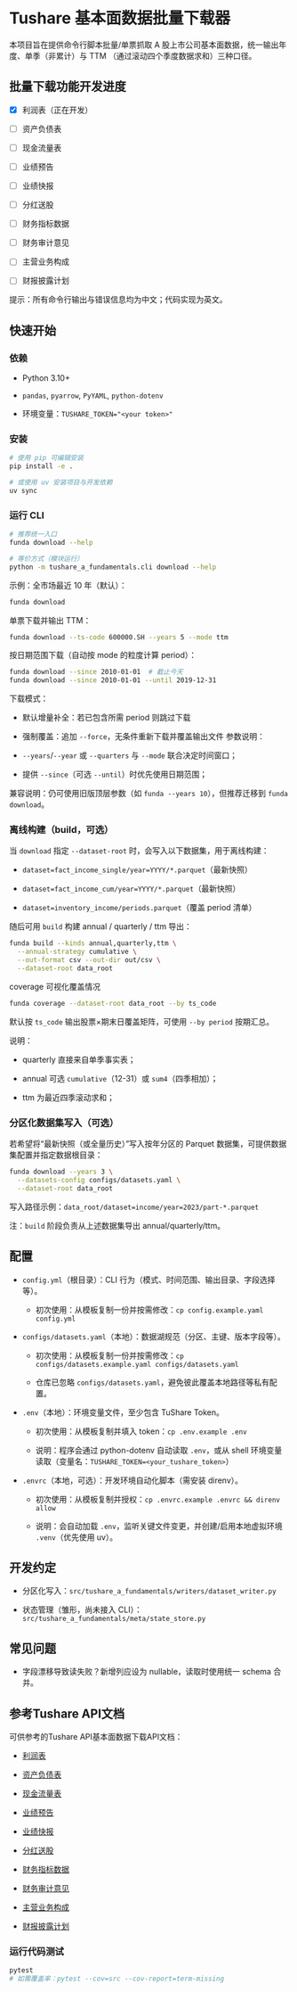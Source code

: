 # Tushare 基本面数据批量下载器

本项目旨在提供命令行脚本批量/单票抓取 A 股上市公司基本面数据，统一输出年度、单季（非累计）与 TTM （通过滚动四个季度数据求和）三种口径。

## 批量下载功能开发进度

* [x] 利润表（正在开发）

* [ ] 资产负债表

* [ ] 现金流量表

* [ ] 业绩预告

* [ ] 业绩快报

* [ ] 分红送股

* [ ] 财务指标数据

* [ ] 财务审计意见

* [ ] 主营业务构成

* [ ] 财报披露计划

提示：所有命令行输出与错误信息均为中文；代码实现为英文。

## 快速开始

### 依赖

* Python 3.10+

* `pandas`, `pyarrow`, `PyYAML`, `python-dotenv`

* 环境变量：`TUSHARE_TOKEN="<your token>"`

### 安装

```bash
# 使用 pip 可编辑安装
pip install -e .

# 或使用 uv 安装项目与开发依赖
uv sync
```

### 运行 CLI

```bash
# 推荐统一入口
funda download --help

# 等价方式（模块运行）
python -m tushare_a_fundamentals.cli download --help
```

示例：全市场最近 10 年（默认）：

```bash
funda download
```

单票下载并输出 TTM：

```bash
funda download --ts-code 600000.SH --years 5 --mode ttm
```

按日期范围下载（自动按 mode 的粒度计算 period）：

```bash
funda download --since 2010-01-01  # 截止今天
funda download --since 2010-01-01 --until 2019-12-31
```

下载模式：

* 默认增量补全：若已包含所需 period 则跳过下载

* 强制覆盖：追加 `--force`，无条件重新下载并覆盖输出文件
参数说明：

* `--years`/`--year` 或 `--quarters` 与 `--mode` 联合决定时间窗口；

* 提供 `--since`（可选 `--until`）时优先使用日期范围；

兼容说明：仍可使用旧版顶层参数（如 `funda --years 10`），但推荐迁移到 `funda download`。

### 离线构建（build，可选）

当 `download` 指定 `--dataset-root` 时，会写入以下数据集，用于离线构建：

* `dataset=fact_income_single/year=YYYY/*.parquet`（最新快照）

* `dataset=fact_income_cum/year=YYYY/*.parquet`（最新快照）

* `dataset=inventory_income/periods.parquet`（覆盖 period 清单）

随后可用 `build` 构建 annual / quarterly / ttm 导出：

```bash
funda build --kinds annual,quarterly,ttm \
  --annual-strategy cumulative \
  --out-format csv --out-dir out/csv \
  --dataset-root data_root
```

coverage 可视化覆盖情况

```bash
funda coverage --dataset-root data_root --by ts_code
```

默认按 `ts_code` 输出股票×期末日覆盖矩阵，可使用 `--by period` 按期汇总。

说明：

* quarterly 直接来自单季事实表；

* annual 可选 `cumulative`（12-31）或 `sum4`（四季相加）；

* ttm 为最近四季滚动求和；

### 分区化数据集写入（可选）

若希望将“最新快照（或全量历史）”写入按年分区的 Parquet 数据集，可提供数据集配置并指定数据根目录：

```bash
funda download --years 3 \
  --datasets-config configs/datasets.yaml \
  --dataset-root data_root
```

写入路径示例：`data_root/dataset=income/year=2023/part-*.parquet`

注：`build` 阶段负责从上述数据集导出 annual/quarterly/ttm。

## 配置

* `config.yml`（根目录）：CLI 行为（模式、时间范围、输出目录、字段选择等）。

    * 初次使用：从模板复制一份并按需修改：`cp config.example.yaml config.yml`

* `configs/datasets.yaml`（本地）：数据湖规范（分区、主键、版本字段等）。

    * 初次使用：从模板复制一份并按需修改：`cp configs/datasets.example.yaml configs/datasets.yaml`

    * 仓库已忽略 `configs/datasets.yaml`，避免彼此覆盖本地路径等私有配置。

* `.env`（本地）：环境变量文件，至少包含 TuShare Token。

    * 初次使用：从模板复制并填入 token：`cp .env.example .env`

    * 说明：程序会通过 python-dotenv 自动读取 `.env`，或从 shell 环境变量读取（变量名：`TUSHARE_TOKEN=<your_tushare_token>`）

* `.envrc`（本地，可选）：开发环境自动化脚本（需安装 direnv）。

    * 初次使用：从模板复制并授权：`cp .envrc.example .envrc && direnv allow`

    * 说明：会自动加载 `.env`，监听关键文件变更，并创建/启用本地虚拟环境 `.venv`（优先使用 uv）。

## 开发约定

* 分区化写入：`src/tushare_a_fundamentals/writers/dataset_writer.py`

* 状态管理（雏形，尚未接入 CLI）：`src/tushare_a_fundamentals/meta/state_store.py`

## 常见问题

* 字段漂移导致读失败？新增列应设为 nullable，读取时使用统一 schema 合并。

## 参考Tushare API文档
可供参考的Tushare API基本面数据下载API文档：

* [利润表](https://tushare.pro/document/2?doc_id=33)

* [资产负债表](https://tushare.pro/document/2?doc_id=36)

* [现金流量表](https://tushare.pro/document/2?doc_id=44)

* [业绩预告](https://tushare.pro/document/2?doc_id=45)

* [业绩快报](https://tushare.pro/document/2?doc_id=46)

* [分红送股](https://tushare.pro/document/2?doc_id=103)

* [财务指标数据](https://tushare.pro/document/2?doc_id=79)

* [财务审计意见](https://tushare.pro/document/2?doc_id=80)

* [主营业务构成](https://tushare.pro/document/2?doc_id=81)

* [财报披露计划](https://tushare.pro/document/2?doc_id=162)

### 运行代码测试

```bash
pytest
# 如需覆盖率：pytest --cov=src --cov-report=term-missing
```
